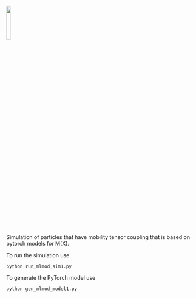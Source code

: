 
<p align="left">
<img src="doc_img/particle1.png" width="15%"> 
</p>

Simulation of particles that have mobility tensor coupling that is based on pytorch models for M(X).

To run the simulation use 

```python run_mlmod_sim1.py```

To generate the PyTorch model use 

```python gen_mlmod_model1.py```
